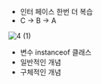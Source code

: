 * 인터 페이스 한번 더 복습 
* C -> B -> A

![4 (1)](https://github.com/kimhyungseok6398/Java_Study/assets/128747925/db23a11c-1956-4793-859f-29516f91fb19)

* 변수 instanceof 클래스 
* 일반적인 개념
* 구체적인 개념 
